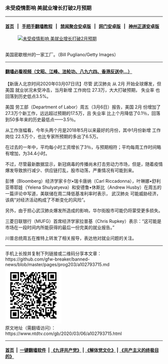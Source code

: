 ### 未受疫情影响 美就业增长打破2月预期
------------------------

#### [首页](https://github.com/gfw-breaker/banned-news/blob/master/README.md) &nbsp;&nbsp;|&nbsp;&nbsp; [手把手翻墙教程](https://github.com/gfw-breaker/guides/wiki) &nbsp;&nbsp;|&nbsp;&nbsp; [禁闻聚合安卓版](https://github.com/gfw-breaker/bn-android) &nbsp;&nbsp;|&nbsp;&nbsp; [网门安卓版](https://github.com/oGate2/oGate) &nbsp;&nbsp;|&nbsp;&nbsp; [神州正道安卓版](https://github.com/SzzdOgate/update) 



<div><div class="featured_image">
 <a href="https://i.ntdtv.com/assets/uploads/2020/03/Untitled-12.jpg" target="_blank">
  <figure>
   <img alt="未受疫情影响 美就业增长打破2月预期" src="https://i.ntdtv.com/assets/uploads/2020/03/Untitled-12-800x450.jpg"/>
  </figure><br/>
 </a>
 <span class="caption">
  美国密歇根州的一家工厂。（Bill Pugliano/Getty Images）
 </span>
</div>
</div><hr/>

#### [翻墙必看视频（文昭、江峰、法轮功、八九六四、香港反送中...）](https://github.com/gfw-breaker/banned-news/blob/master/pages/link3.md)

<div><div class="post_content" itemprop="articleBody">
 <p>
  【新唐人北京时间2020年03月07日讯】尽管
  <ok href="https://www.ntdtv.com/gb/武汉肺炎.htm">
   武汉肺炎
  </ok>
  从
  <ok href="https://www.ntdtv.com/gb/2月.htm">
   2月
  </ok>
  开始全球爆发，但
  <ok href="https://www.ntdtv.com/gb/美国.htm">
   美国
  </ok>
  就业状况未受冲击，当月新增
  <ok href="https://www.ntdtv.com/gb/工作岗位.htm">
   工作岗位
  </ok>
  27.3万，大大打破预期，
  <ok href="https://www.ntdtv.com/gb/失业率.htm">
   失业率
  </ok>
  也回落到历史低点3.5%。
 </p>
 <p>
  <ok href="https://www.ntdtv.com/gb/美国.htm">
   美国
  </ok>
  劳工部（Department of Labor）周五（3月6日）报告，美国
  <ok href="https://www.ntdtv.com/gb/2月.htm">
   2月
  </ok>
  份增加了27.3万个新工作，远远超过预期的17.5万，且
  <ok href="https://www.ntdtv.com/gb/失业率.htm">
   失业率
  </ok>
  比上个月降低了0.1％，回落到50多年来的历史最低点——3.5％。
 </p>
 <p>
  从工作涨幅看，今年头两个月是2018年5月以来最好的月份，其中1月份新增
  <ok href="https://www.ntdtv.com/gb/工作岗位.htm">
   工作岗位
  </ok>
  22.5万个，也比专家所预期的多出了6.5万。
 </p>
 <p>
  在过去的一年中，平均每小时工资增长了3％，与预期相符；平均每周工作时间略有增加，为34.4小时。
 </p>
 <p>
  不过，尽管最新数据显示，新冠病毒的传播尚未打击劳动力市场，但是，随着疫情爆发导致旅行减少、供应链打乱，股市动荡，严重情况有可能到来。
 </p>
 <p>
  彭博（Bloomberg）经济学家卡尔•瑞卡唐纳（Carl Riccadonna），叶琳娜•舒利亚蒂耶娃（Yelena Shulyatyeva）和安德鲁•休斯比（Andrew Husby）在周五的一篇评论中写道，美联储在周二降低基准利率时表示，
  <ok href="https://www.ntdtv.com/gb/武汉肺炎.htm">
   武汉肺炎
  </ok>
  可能威胁经济，该病“对经济活动构成了不断变化的风险”。
 </p>
 <p>
  另外，由于担心武汉肺炎爆发所造成的影响，华尔街股市可能仍将蒙受更多损失。
 </p>
 <p>
  三菱日联银行（MUFG）首席经济学家拉普基（Chris Rupkey）表示：“这可能是市场在一段时间内所能获得的最后一份完美的就业报告。”
 </p>
 <p>
  川普总统周五在推特上转发了相关报导，表达他对就业问题的关注。
 </p>
</div></div>
<hr/>
手机上长按并复制下列链接或二维码分享本文章：<br/>
https://github.com/gfw-breaker/banned-news/blob/master/pages/prog203/a102793715.md <br/>
<a href='https://github.com/gfw-breaker/banned-news/blob/master/pages/prog203/a102793715.md'><img src='https://github.com/gfw-breaker/banned-news/blob/master/pages/prog203/a102793715.md.png'/></a> <br/>
原文地址（需翻墙访问）：https://www.ntdtv.com/gb/2020/03/06/a102793715.html


------------------------
#### [首页](https://github.com/gfw-breaker/banned-news/blob/master/README.md) &nbsp;|&nbsp; [一键翻墙软件](https://github.com/gfw-breaker/nogfw/blob/master/README.md) &nbsp;| [《九评共产党》](https://github.com/gfw-breaker/9ping.md/blob/master/README.md#九评之一评共产党是什么) | [《解体党文化》](https://github.com/gfw-breaker/jtdwh.md/blob/master/README.md) | [《共产主义的终极目的》](https://github.com/gfw-breaker/gczydzjmd.md/blob/master/README.md)


<img src='http://gfw-breaker.win/banned-news/pages/prog203/a102793715.md' width='0px' height='0px'/>